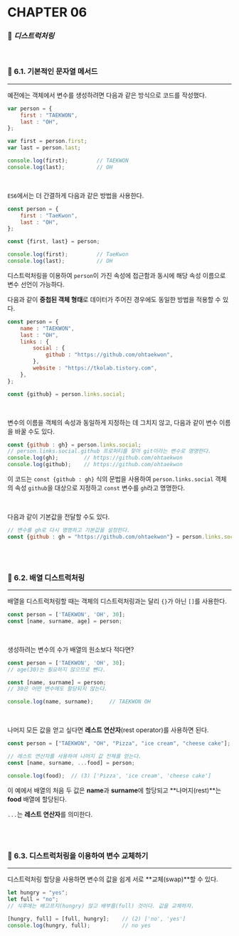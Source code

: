 #  CHAPTER 06

###  :pencil: ***디스트럭처링***

<br>

### :page_facing_up: 6.1. 기본적인 문자열 메서드

---

예전에는 객체에서 변수를 생성하려면 다음과 같은 방식으로 코드를 작성했다.

```javascript
var person = {
    first : "TAEKWON",
    last : "OH",
};

var first = person.first;
var last = person.last;

console.log(first);			// TAEKWON
console.log(last);			// OH
```

<br>

`ES6`에서는 더 간결하게 다음과 같은 방법을 사용한다.

```javascript
const person = {
    first : "TaeKwon",
    last : "OH",
};

const {first, last} = person;

console.log(first);			// TaeKwon
console.log(last);			// OH
```

디스트럭처링을 이용하여 `person`이 가진 속성에 접근함과 동시에 해당 속성 이름으로 변수 선언이 가능하다.

다음과 같이 **중첩된 객체 형태**로 데이터가 주어진 경우에도 동일한 방법을 적용할 수 있다.

```javascript
const person = {
    name : "TAEKWON",
    last : "OH",
    links : {
        social : {
            github : "https://github.com/ohtaekwon",
        },
        website : "https://tkolab.tistory.com",
    },
};

const {github} = person.links.social;
```

<br>

변수의 이름을 객체의 속성과 동일하게 지정하는 데 그치지 않고, 다음과 같이 변수 이름을 바꿀 수도 있다.

```javascript
const {github : gh} = person.links.social;
// person.links.social.github 프로퍼티를 찾아 git이라는 변수로 명명한다.
console.log(gh);		// https://github.com/ohtaekwon
console.log(github);	// https://github.com/ohtaekwon
```

이 코드는 `const {github : gh}` 식의 문법을 사용하여 `person.links.social` 객체의 속성 `github`을 대상으로 지정하고 `const` 변수를 `gh`라고 명명한다.

  <br>

다음과 같이 기본값을 전달할 수도 있다.

```javascript
// 변수를 gh로 다시 명명하고 기본값을 설정한다.
const {github : gh = "https://github.com/ohtaekwon"} = person.links.social;
```

<br>

<br>

### :page_facing_up: 6.2. 배열 디스트럭처링

---

배열을 디스트럭처링할 때는 객체의 디스트럭처링과는 달리 `{}`가 아닌 `[]`를 사용한다.

```javascript
const person = ['TAEKWON', 'OH', 30];
const [name, surname, age] = person;
```

<br>

생성하려는 변수의 수가 배열의 원소보다 적다면?

```javascript
const person = ['TAEKWON', 'OH', 30];
// age(30)는 필요하지 않으므로 뺀다.

const [name, surname] = person;
// 30은 어떤 변수에도 할당되지 않는다.

console.log(name, surname);		// TAEKWON OH
```

<br>

나머지 모든 값을 얻고 싶다면 **레스트 연산자**(rest operator)를 사용하면 된다.

```javascript
const person = ["TAEKWON", "OH", "Pizza", "ice cream", "cheese cake"];

// 레스트 연산자를 사용하여 나머지 값 전체를 얻는다.
const [name, surname, ...food] = person;

console.log(food);  // (3) ['Pizza', 'ice cream', 'cheese cake']
```

이 예에서 배열의 처음 두 값은 **name**과 **surname**에 할당되고 **나머지(rest)**는 **food** 배열에 할당된다. 

`...`는 **레스트 연산자**를 의미한다.

<br>

<br>

### :page_facing_up: 6.3. 디스트럭처링을 이용하여 변수 교체하기

----

디스트럭처링 할당을 사용하면 변수의 값을 쉽게 서로 **교체(swap)**할 수 있다.

```javascript
let hungry = "yes";
let full = "no";
// 식후에는 배고프지(hungry) 않고 배부름(full) 것이다. 값을 교체하자.

[hungry, full] = [full, hungry];	// (2) ['no', 'yes']
console.log(hungry, full);			// no yes
```

